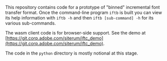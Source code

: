 This repository contains code for a prototype of "binned" incremental
font transfer format.  Once the command-line program `iftb` is built
you can view its help information with `iftb -h` and then
`iftb [sub-command] -h` for its various sub-commands.

The wasm client code is for browser-side support. See the demo at
[https://git.corp.adobe.com/siterum/iftc_demo](https://git.corp.adobe.com/siterum/iftc_demo).

The code in the `python` directory is mostly notional at this stage.
